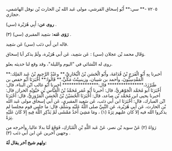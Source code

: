 ٧٢٠٥ -** سي:** أَبُو إسحاق القرشي، مولى عَبد الله بْن الحارث بْن نوفل الهاشمي، حجازي.

**روى عن:** أَبِي هُرَيْرة (سي) .

**رَوَى عَنه:** سَعِيد المقبري (سي) (٣) .

قاله ابن أَبي ذئب (سي) عَن سَعِيد.

وَقَال محمد بْن عجلان (سي) : عَن سَعِيد، عَن أبي هُرَيْرة، ولَمْ يذكر أبا إسحاق.

روى له النَّسَائي في "اليوم والليلة"، وقد وقع لنا حديثه بعلو.

أخبرنا بِهِ أَبُو الْفَرَجِ بْنُ قُدَامَةَ، وأَبُو الْحَسَنِ بْنُ الْبُخَارِيِّ،** وعَبْدُ الرَّحِيمِ بْنُ عَبد المَلِك:** الْمَقْدِسِيُّونَ، وأحمد بن شيبان، وزينببِنْتُ مَكِّيٍّ،** قَالُوا:** أَخْبَرَنَا أَبُو حفص بن طَبَرْزَذَ،**************** قال:**************** أخبرنا أَبُو غالب ابْن البناء، قال: أَخْبَرَنَا أبو مُحَمَّد الْجَوْهَرِيُّ، قال: أخبرنا أَبُو عُمَر مُحَمَّدُ بْنُ الْعَبَّاسِ بْنِ حَيَّوَيْهِ الخراز، قال: أخبرنا يحيى ابن مُحَمَّد بْن صاعد، قال: أَخْبَرَنَا الْحُسَيْنُ بْنُ الْحَسَنِ الْمَرْوَزِيُّ، قال: أَخْبَرَنَا ابْن المبارك، قال: أَخْبَرَنَا ابن أَبي ذئب، عَن سَعِيد المقبري، عَن أبي إسحاق مولى عَبد الله بْن الحارث، عَن أَبِي هُرَيْرة، عَنِ النَّبِيِّ صلى اللَّهُ عَلَيْهِ وسَلَّمَ، قال: ما جلس قوم مجلسا لم يذكروا الله فيه إلا كان عليهم تِرَةً (١) ، ومَا مَشِيَ أَحَدٌ مَمْشَى لَمْ يَذْكِرِ اللَّهَ فِيهِ إِلا كَانَ عَلَيْهِ تِرَةً.

رَوَاهُ (٢) عَنْ سويد بْن نصر، عَنْ عَبد اللَّهِ بْنِ الْمُبَارَكِ، فَوَقَعَ لَنَا بدلا عاليا. وأخرجه من وجهين آخرين عَنِ ابن أَبي ذئب (٣) .

**ولهم شيخ آخر يقال لَهُ:**